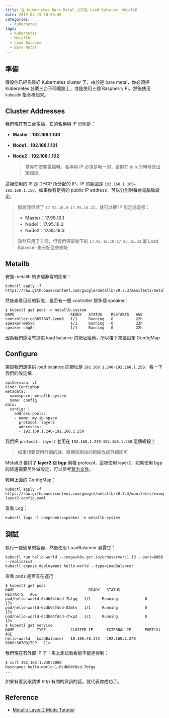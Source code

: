 ```yaml
---
title: 在 Kubernetes Bare Metal 上安裝 Load Balancer MetalLB
date: 2019-04-19 10:58:46
categories:
  - Kubernetes
tags:
  - Kubernetes
  - Metallb
  - Load Balance
  - Bare Metal
---
```



## 準備

假設你已經先裝好 Kubernetes cluster 了，由於是 bare metal，你必須把 Kubernetes 裝載三台不同電腦上，或是使用三個  Raspberry Pi，然後使用 `kubeadm` 指令串起來。

## Cluster Addresses

我們現在有三台電腦，它的名稱與 IP 分別是：

- **Master**：**192.168.1.100**

- **Node1**：**192.168.1.101**

- **Node2**：**192.168.1.102**

  >  當你在安裝電腦時，名稱與 IP 必須是唯一的，否則在 join 的時候會出現錯誤。

這裡使用的 IP 是 DHCP 所分配的 IP，IP 的範圍是 `192.168.1.100—192.168.1.150`，如果你有足夠的 public IP address，可以分別對每台電腦做設定。

> 假設我申請了 `17.95.16.0-17.95.16.32`，就可以把 IP 設定成這樣：
>
> - **Master**：**17.95.16.1**
> - **Node1**：**17.95.16.2**
> - **Node2**：**17.95.16.3**
>
> 雖然只用了三個，但我們保留剩下的 `17.95.16.10-17.95.16.32` 讓 Load Balancer 來分配這些網址

## Metallb

安裝 metallb 的步驟非常的簡單：

```shell
kubectl apply -f https://raw.githubusercontent.com/google/metallb/v0.7.3/manifests/metallb.yaml
```

然後查看目前的狀態，是否有一個 controller 跟多個 speaker：

```shell
$ kubectl get pods -n metallb-system
NAME                         READY   STATUS    RESTARTS   AGE
controller-cd8657667-2znm8   1/1     Running   0          22h
speaker-m95vd                1/1     Running   0          22h
speaker-shq8s                1/1     Running   0          22h
```

因為我們還沒有提供 load balance 的網址給他，所以接下來要設定 ConfigMap

## Configure

架設我們想提供 load balance 的網址是 `192.168.1.240-192.168.1.250`，看一下我們的設定檔：

```shell
apiVersion: v1
kind: ConfigMap
metadata:
  namespace: metallb-system
  name: config
data:
  config: |
    address-pools:
    - name: my-ip-space
      protocol: layer2
      addresses:
      - 192.168.1.240-192.168.1.250
```

我們把 `protocol: layer2` 套用在 `192.168.1.240-192.168.1.250` 這個網段上

>如果想要使用外網的話，直接把網段的範圍改成外網即可

MetalLB 提供了 **layer2** 跟 **bgp** 兩種 protocol，這裡使用 layer2，如果使用 bgp 的話還需要另外做設定，可以參考[官方文件](https://metallb.universe.tf/configuration/#bgp-configuration)。

套用上面的 ConfigMap：

```shell
kubectl apply -f https://raw.githubusercontent.com/google/metallb/v0.7.3/manifests/example-layer2-config.yaml
```

查看 Log：

```shell
kubectl logs -l component=speaker -n metallb-system
```

## 測試

執行一些簡單的容器，然後使用 LoadBalancer 暴露它：

```shell
kubectl run hello-world --image=k8s.gcr.io/echoserver:1.10 --port=8080 --replicas=3
kubectl expose deployment hello-world --type=LoadBalancer
```

查看 pods 是否有在運行

```shell
$ kubectl get pods
NAME                                 READY   STATUS             RESTARTS   AGE
pod/hello-world-6cdb64fdcd-7bfgq   1/1     Running            0          17s
pod/hello-world-6cdb64fdcd-82mtv   1/1     Running            0          17s
pod/hello-world-6cdb64fdcd-rhxp2   1/1     Running            0          17s
$ kubectl get service
NAME          TYPE           CLUSTER-IP      EXTERNAL-IP      PORT(S)          AGE
hello-world   LoadBalancer   10.106.40.173   192.168.1.240    8080:30700/TCP   11s
```

我們現在有外部 IP 了！馬上測試看看能不能連得到：

```shell
$ curl 192.168.1.240:8080
Hostname: hello-world-1-6cdb64fdcd-7bfgq
...
```

如果有看到跟請求 http 有關的資訊的話，就代表你成功了。

## Reference

- [Metallb Layer 2 Mode Tutorial](https://metallb.universe.tf/tutorial/layer2)

